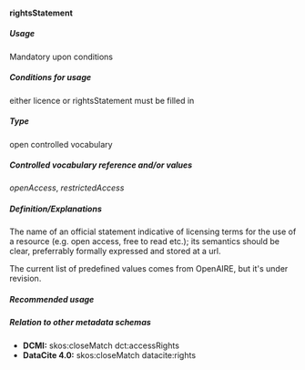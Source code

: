 #### rightsStatement

##### Usage

Mandatory upon conditions

##### Conditions for usage

either licence or rightsStatement must be filled in

##### Type

open controlled vocabulary

##### Controlled vocabulary reference and/or values

_openAccess_, _restrictedAccess_

##### Definition/Explanations

The name of an official statement indicative of licensing terms for the use of a resource \(e.g. open access, free to read etc.\); its semantics should be clear, preferrably formally expressed and stored at a url.

The current list of predefined values comes from OpenAIRE, but it's under revision.

##### Recommended usage

##### Relation to other metadata schemas

* **DCMI:** skos:closeMatch dct:accessRights
* **DataCite 4.0:** skos:closeMatch datacite:rights



